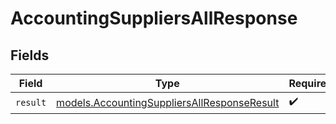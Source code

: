 # AccountingSuppliersAllResponse


## Fields

| Field                                                                                            | Type                                                                                             | Required                                                                                         | Description                                                                                      |
| ------------------------------------------------------------------------------------------------ | ------------------------------------------------------------------------------------------------ | ------------------------------------------------------------------------------------------------ | ------------------------------------------------------------------------------------------------ |
| `result`                                                                                         | [models.AccountingSuppliersAllResponseResult](../models/accountingsuppliersallresponseresult.md) | :heavy_check_mark:                                                                               | N/A                                                                                              |